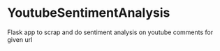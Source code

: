 # YoutubeSentimentAnalysis
Flask app to scrap and do sentiment analysis on youtube comments for given url
